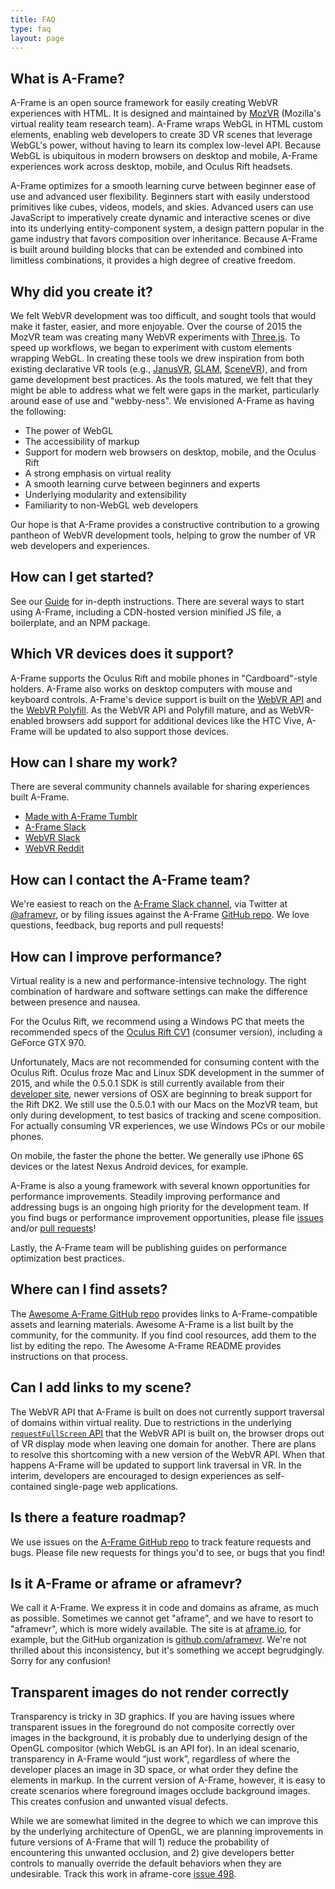 ```yaml
---
title: FAQ
type: faq
layout: page
---
```


## What is A-Frame?

A-Frame is an open source framework for easily creating WebVR experiences with HTML. It is designed and maintained by [MozVR](http://mozvr.com/) (Mozilla's virtual reality team research team). A-Frame wraps WebGL in HTML custom elements, enabling web developers to create 3D VR scenes that leverage WebGL's power, without having to learn its complex low-level API. Because WebGL is ubiquitous in modern browsers on desktop and mobile, A-Frame experiences work across desktop, mobile, and Oculus Rift headsets.

A-Frame optimizes for a smooth learning curve between beginner ease of use and advanced user flexibility. Beginners start with easily understood primitives like cubes, videos, models, and skies. Advanced users can use JavaScript to imperatively create dynamic and interactive scenes or dive into its underlying entity-component system, a design pattern popular in the game industry that favors composition over inheritance. Because A-Frame is built around building blocks that can be extended and combined into limitless combinations, it provides a high degree of creative freedom.

## Why did you create it?

We felt WebVR development was too difficult, and sought tools that would make it faster, easier, and more enjoyable. Over the course of 2015 the MozVR team was creating many WebVR experiments with [Three.js](http://threejs.org/). To speed up workflows, we began to experiment with custom elements wrapping WebGL. In creating these tools we drew inspiration from both existing declarative VR tools (e.g., [JanusVR](http://www.janusvr.com/), [GLAM](https://github.com/tparisi/glam), [SceneVR](http://scenevr.com/)), and from game development best practices. As the tools matured, we felt that they might be able to address what we felt were gaps in the market, particularly around ease of use and "webby-ness". We envisioned A-Frame as having the following:

* The power of WebGL
* The accessibility of markup
* Support for modern web browsers on desktop, mobile, and the Oculus Rift
* A strong emphasis on virtual reality
* A smooth learning curve between beginners and experts
* Underlying modularity and extensibility
* Familiarity to non-WebGL web developers

Our hope is that A-Frame provides a constructive contribution to a growing pantheon of WebVR development tools, helping to grow the number of VR web developers and experiences.

## How can I get started?

See our [Guide](../docs/guide) for in-depth instructions. There are several ways to start using A-Frame, including a CDN-hosted version minified JS file, a boilerplate, and an NPM package.

## Which VR devices does it support?

A-Frame supports the Oculus Rift and mobile phones in "Cardboard"-style holders. A-Frame also works on desktop computers with mouse and keyboard controls. A-Frame's device support is built on the [WebVR API](https://github.com/MozVR/webvr-spec) and the [WebVR Polyfill](https://github.com/borismus/webvr-polyfill). As the WebVR API and Polyfill mature, and as WebVR-enabled browsers add support for additional devices like the HTC Vive, A-Frame will be updated to also support those devices.

## How can I share my work?

There are several community channels available for sharing experiences built A-Frame. 

* [Made with A-Frame Tumblr](https://aframevr.tumblr.com/)
* [A-Frame Slack](https://aframevr-slack.herokuapp.com/)
* [WebVR Slack](https://webvr-slack.herokuapp.com/)
* [WebVR Reddit](https://www.reddit.com/r/webvr)

## How can I contact the A-Frame team?

We're easiest to reach on the [A-Frame Slack channel](https://aframevr.slack.com/), via Twitter at [@aframevr](https://twitter.com/aframevr), or by filing issues against the A-Frame [GitHub repo](http://github.com/aframevr/aframe). We love questions, feedback, bug reports and pull requests!

## How can I improve performance?

Virtual reality is a new and performance-intensive technology. The right combination of hardware and software settings can make the difference between presence and nausea.

For the Oculus Rift, we recommend using a Windows PC that meets the  recommended specs of the [Oculus Rift CV1](https://www.oculus.com/en-us/blog/powering-the-rift/) (consumer version), including a GeForce GTX 970. 

Unfortunately, Macs are not recommended for consuming content with the Oculus Rift. Oculus froze Mac and Linux SDK development in the summer of 2015, and while the 0.5.0.1 SDK is still currently available from their [developer site](https://developer.oculus.com/downloads/), newer versions of OSX are beginning to break support for the Rift DK2. We still use the 0.5.0.1 with our Macs on the MozVR team, but only during development, to test basics of tracking and scene composition. For actually consuming VR experiences, we use Windows PCs or our mobile phones.

On mobile, the faster the phone the better. We generally use iPhone 6S devices or the latest Nexus Android devices, for example.

A-Frame is also a young framework with several known opportunities for performance improvements. Steadily improving performance and addressing bugs is an ongoing high priority for the development team. If you find bugs or performance improvement opportunities, please file [issues](https://github.com/aframevr/aframe/issues) and/or [pull requests](https://github.com/aframevr/aframe/pulls)!

Lastly, the A-Frame team will be publishing guides on performance optimization best practices.

## Where can I find assets?

The [Awesome A-Frame GitHub repo](https://github.com/aframevr/awesome-aframe) provides links to A-Frame-compatible assets and learning materials. Awesome A-Frame is a list built by the community, for the community. If you find cool resources, add them to the list by editing the repo. The Awesome A-Frame README provides instructions on that process.

## Can I add links to my scene?

The WebVR API that A-Frame is built on does not currently support traversal of domains within virtual reality. Due to restrictions in the underlying [`requestFullScreen` API](https://developer.mozilla.org/en-US/docs/Web/API/Element/requestFullScreen) that the WebVR API is built on, the browser drops out of VR display mode when leaving one domain for another. There are plans to resolve this shortcoming with a new version of the WebVR API. When that happens A-Frame will be updated to support link traversal in VR. In the interim, developers are encouraged to design experiences as self-contained single-page web applications. 

## Is there a feature roadmap?

We use issues on the [A-Frame GitHub repo](https://github.com/aframevr/aframe/issues) to track feature requests and bugs. Please file new requests for things you'd to see, or bugs that you find!

## Is it A-Frame or aframe or aframevr?

We call it A-Frame. We express it in code and domains as aframe, as much as possible. Sometimes we cannot get "aframe", and we have to resort to "aframevr", which is more widely available. The site is at [aframe.io](https://aframe.io/), for example, but the GitHub organization is [github.com/aframevr](https://github.com/aframevr). We're not thrilled about this inconsistency, but it's something we accept begrudgingly. Sorry for any confusion!

## Transparent images do not render correctly

Transparency is tricky in 3D graphics. If you are having issues where transparent issues in the foreground do not composite correctly over images in the background, it is probably due to underlying design of the OpenGL compositor (which WebGL is an API for). In an ideal scenario, transparency in A-Frame would “just work”, regardless of where the developer places an image in 3D space, or what order they define the elements in markup. In the current version of A-Frame, however, it is easy to create scenarios where foreground images occlude background images. This creates confusion and unwanted visual defects. 

While we are somewhat limited in the degree to which we can improve this by the underlying architecture of OpenGL, we are planning improvements in future versions of A-Frame that will 1) reduce the probability of encountering this unwanted occlusion, and 2) give developers better controls to manually override the default behaviors when they are undesirable. Track this work in aframe-core [issue 498](https://github.com/aframevr/aframe-core/issues/498).